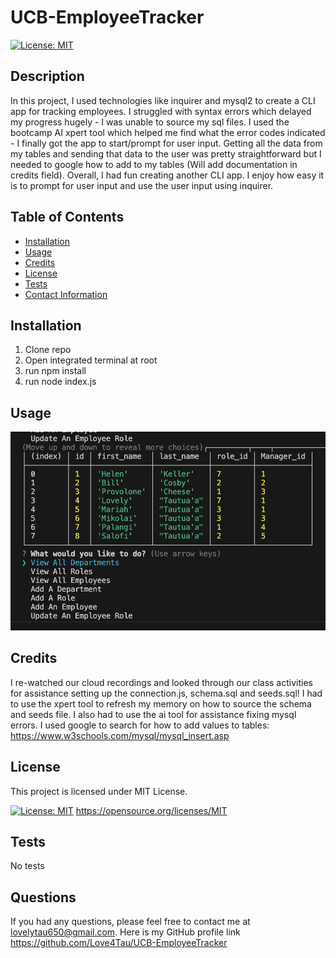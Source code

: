
  # UCB-EmployeeTracker

  [![License: MIT](https://img.shields.io/badge/License-MIT-yellow.svg)](https://opensource.org/licenses/MIT)

  ## Description
  In this project, I used technologies like inquirer and mysql2 to create a CLI app for tracking employees. I struggled with syntax errors which delayed my progress hugely - I was unable to source my sql files. I used the bootcamp AI xpert tool which helped me find what the error codes indicated - I finally got the app to start/prompt for user input. Getting all the data from my tables and sending that data to the user was pretty straightforward but I needed to google how to add to my tables (Will add documentation in credits field). Overall, I had fun creating another CLI app. I enjoy how easy it is to prompt for user input and use the user input using inquirer.

  ## Table of Contents
  - [Installation](#installation)
  - [Usage](#usage)
  - [Credits](#credits)
  - [License](#license)
  - [Tests](#tests)
  - [Contact Information](#questions)

  ## Installation
  1) Clone repo 
  2) Open integrated terminal at root 
  3) run npm install 
  4) run node index.js

  ## Usage
  ![alt text](./assets/images/CLI%20app.png)

  ## Credits
  I re-watched our cloud recordings and looked through our class activities for assistance setting up the connection.js, schema.sql and seeds.sql! I had to use the xpert tool to refresh my memory on how to source the schema and seeds file. I also had to use the ai tool for assistance fixing mysql errors. I used google to search for how to add values to tables: https://www.w3schools.com/mysql/mysql_insert.asp

  ## License
  
  This project is licensed under MIT License.

  [![License: MIT](https://img.shields.io/badge/License-MIT-yellow.svg)](https://opensource.org/licenses/MIT)
  https://opensource.org/licenses/MIT
  

  ## Tests
  No tests

  ## Questions
  If you had any questions, please feel free to contact me at lovelytau650@gmail.com.
  Here is my GitHub profile link https://github.com/Love4Tau/UCB-EmployeeTracker

  